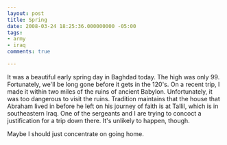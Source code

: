 ```yaml
---
layout: post
title: Spring
date: 2008-03-24 18:25:36.000000000 -05:00
tags:
- army
- iraq 
comments: true

---
```

<p>It was a beautiful early spring day in Baghdad today. The high was only 99. Fortunately, we'll be long gone before it gets in the 120's. On a recent trip, I made it within two miles of the ruins of ancient Babylon. Unfortunately, it was too dangerous to visit the ruins. Tradition maintains that the house that Abraham lived in before he left on his journey of faith is at Tallil, which is in southeastern Iraq. One of the sergeants and I are trying to concoct a justification for a trip down there. It's unlikely to happen, though.</p>
<p>Maybe I should just concentrate on going home.</p>
